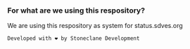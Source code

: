 ### For what are we using this respository?
We are using this respository as system for status.sdves.org

```
Developed with ❤️ by Stoneclane Development
```
